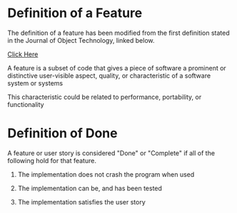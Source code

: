 # Definition of a Feature
The definition of a feature has been modified from the first definition
stated in the Journal of Object Technology, linked below.  

[Click Here](http://www.jot.fm/issues/issue_2009_07/column5/)

A feature is a subset of code that gives a piece of software a
prominent or distinctive user-visible aspect, quality, or
characteristic of a software system or systems

This characteristic could be related to performance, portability,
or functionality  

# Definition of Done
A feature or user story is considered "Done" or "Complete" if all of the following hold
for that feature.

1. The implementation does not crash the program when used

2. The implementation can be, and has been tested

3. The implementation satisfies the user story 
